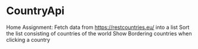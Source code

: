 # CountryApi
Home Assignment:
Fetch data from https://restcountries.eu/ into a list
Sort the list consisting of countries of the world 
Show Bordering countries when clicking a country

